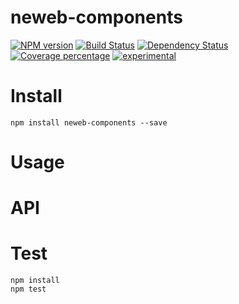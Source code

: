 # neweb-components



[![NPM version][npm-image]][npm-url] [![Build Status][travis-image]][travis-url] [![Dependency Status][daviddm-image]][daviddm-url] [![Coverage percentage][coveralls-image]][coveralls-url]
[![experimental](http://badges.github.io/stability-badges/dist/experimental.svg)](http://github.com/badges/stability-badges)

# Install

    npm install neweb-components --save

# Usage



# API



# Test

    npm install
    npm test

[npm-image]: https://badge.fury.io/js/neweb-components.svg
[npm-url]: https://npmjs.org/package/neweb-components
[travis-image]: https://travis-ci.org/newebio/neweb-components.svg?branch=master
[travis-url]: https://travis-ci.org/newebio/neweb-components
[daviddm-image]: https://david-dm.org/newebio/neweb-components.svg?theme=shields.io
[daviddm-url]: https://david-dm.org/newebio/neweb-components
[coveralls-image]: https://coveralls.io/repos/newebio/neweb-components/badge.svg
[coveralls-url]: https://coveralls.io/r/newebio/neweb-components